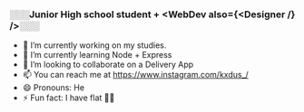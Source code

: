### ░░░Junior High school student + <WebDev also={<Designer /} />░░░

- 🔭 I’m currently working on my studies.
- 🌱 I’m currently learning Node + Express
- 👯 I’m looking to collaborate on a Delivery App
- 📫 You can reach me at https://www.instagram.com/kxdus_/
- 😄 Pronouns: He
- ⚡ Fun fact: I have flat 🦶🦶
